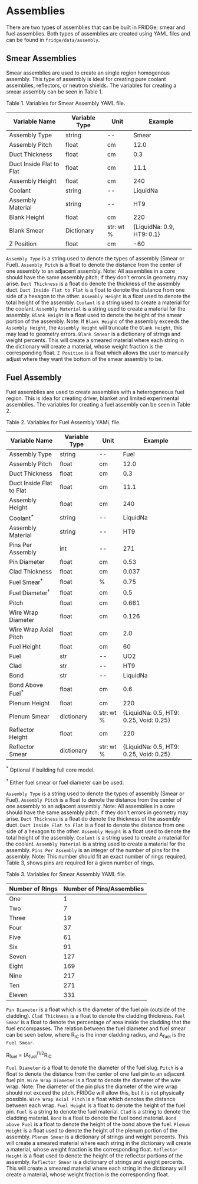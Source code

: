 # Assemblies

There are two types of assemblies that can be built in FRIDGe; smear and fuel assemblies.
Both types of assemblies are created using YAML files and can be found in `fridge/data/assembly`.

## Smear Assemblies

Smear assemblies are used to create an single region homogenous assembly. 
This type of assembly is ideal for creating pure coolant assemblies, reflectors, or neutron shields.
The variables for creating a smear assembly can be seen in Table 1.

Table 1. Variables for Smear Assembly YAML file.

|Variable Name   | Variable Type | Unit | Example|
|----------------|---------------|------|--------|
|Assembly Type  | string | -- | Smear|
|Assembly Pitch | float  | cm | 12.0|
|Duct Thickness | float | cm | 0.3|
|Duct Inside Flat to Flat | float | cm | 11.1|
|Assembly Height | float | cm | 240|
|Coolant | string | -- | LiquidNa|
|Assembly Material | string | -- | HT9|
|Blank Height | float | cm | 220|
|Blank Smear | Dictionary | str: wt \% | {LiquidNa: 0.9, HT9: 0.1}|
|Z Position | float | cm | -60|

`Assembly Type` is a string used to denote the types of assembly (Smear or Fuel).
`Assembly Pitch` is a float to denote the distance from the center of one assembly to an adjacent assembly.
Note: All assemblies in a core should have the same assembly pitch; if they don't errors in geometry may arise.
`Duct Thickness` is a float do denote the thickness of the assembly duct.
`Duct Inside Flat to Flat` is a float to denote the distance from one side of a hexagon to the other.
`Assembly Height` is a float used to denote the total height of the assembly.
`Coolant` is a string used to create a material for the coolant.
`Assembly Material` is a string used to create a material for the assembly.
`Blank Height` is a float used to denote the height of the smear portion of the assembly.
Note: If `Blank Height` of the assembly exceeds the `Assembly Height`, the `Assembly Height` will truncate the `Blank Height`, this may lead to geometry errors.
`Blank Smnear` is a dictionary of strings and weight percents.
This will create a smeared material where each string in the dictionary will create a material, whose weight fraction is the corresponding float.
`Z Position` is a float which allows the user to manually adjust where they want the bottom of the smear assembly to be.

## Fuel Assembly

Fuel assemblies are used to create assemblies with a heterogeneous fuel region.
This is idea for creating driver, blanket and limited experimental assemblies.
The variables for creating a fuel assembly can be seen in Table 2.

Table 2. Variables for Fuel Assembly YAML file.

|Variable Name   | Variable Type | Unit | Example|
|----------------|---------------|------|--------|
|Assembly Type  | string | -- | Fuel|
|Assembly Pitch | float  | cm | 12.0|
|Duct Thickness | float | cm | 0.3|
|Duct Inside Flat to Flat | float | cm | 11.1|
|Assembly Height | float | cm | 240|
|Coolant<sup>*</sup> | string | -- | LiquidNa|
|Assembly Material | string | -- | HT9|
|Pins Per Assembly | int | -- | 271|
|Pin Diameter | float | cm | 0.53|
|Clad Thickness | float | cm | 0.037| 
|Fuel Smear<sup>&dagger;</sup> | float | \% | 0.75|
|Fuel Diameter<sup>&dagger;</sup> | float | cm | 0.5|
|Pitch | float | cm | 0.661|
|Wire Wrap Diameter | float | cm | 0.126|
|Wire Wrap Axial Pitch | float | cm | 2.0|
|Fuel Height | float | cm | 60|
|Fuel | str | -- | UO2|
|Clad | str | -- | HT9|
|Bond | str | -- | LiquidNa|
|Bond Above Fuel<sup>*</sup> | float | cm | 0.6|
|Plenum Height | float | cm | 220|
|Plenum Smear | dictionary | str: wt \% | {LiquidNa: 0.5, HT9: 0.25, Void: 0.25}|
|Reflector Height | float | cm | 220|
|Reflector Smear | dictionary | str: wt \% | {LiquidNa: 0.5, HT9: 0.25, Void: 0.25}|

<sup>*</sup> Optional if building full core model.

<sup>&dagger;</sup> Either fuel smear or fuel diameter can be used.

`Assembly Type` is a string used to denote the types of assembly (Smear or Fuel).
`Assembly Pitch` is a float to denote the distance from the center of one assembly to an adjacent assembly.
Note: All assemblies in a core should have the same assembly pitch; if they don't errors in geometry may arise.
`Duct Thickness` is a float do denote the thickness of the assembly duct.
`Duct Inside Flat to Flat` is a float to denote the distance from one side of a hexagon to the other.
`Assembly Height` is a float used to denote the total height of the assembly.
`Coolant` is a string used to create a material for the coolant.
`Assembly Material` is a string used to create a material for the assembly.
`Pins Per Assembly` is an integer of the number of pins for the assembly.
Note: This number should fit an exact number of rings required, Table 3, shows pins are required for a given number of rings.

Table 3. Variables for Smear Assembly YAML file.

|Number of Rings | Number of Pins/Assemblies|
|----------------|--------------------------|
|One  | 1|
|Two | 7|
|Three | 19|
|Four | 37|
|Five | 61|
|Six | 91|
|Seven | 127|
|Eight | 169|
|Nine | 217|
|Ten | 271|
|Eleven | 331|

`Pin Diameter` is a float which is the diameter of the fuel pin (outside of the cladding).
`Clad Thickness` is a float to denote the cladding thickness.
`Fuel Smear` is a float to denote the percentage of area inside the cladding that the fuel encompasses.
The relation between the fuel diameter and fuel smear can be seen below, where R<sub>IC</sub> is the inner cladding radius, and A<sub>fuel</sub> is the `Fuel Smear`.

R<sub>fuel</sub> = (A<sub>fuel</sub><sup>)1/2</sup>R<sub>IC</sub>

`Fuel Diameter` is a float to denote the diameter of the fuel slug.
`Pitch` is a float to denote the distance from the center of one fuel pin to an adjacent fuel pin.
`Wire Wrap Diameter` is a float to denote the diameter of the wire wrap.
Note: The diameter of the pin plus the diameter of the wire wrap should not exceed the pitch.
FRIDGe will allow this, but it is not physically possible.
`Wire Wrap Axial Pitch` is a float which denotes the distance between each wrap.
`Fuel Height` is a float to denote the height of the fuel pin.
`Fuel` is a string to denote the fuel material.
`Clad` is a string to denote the cladding material.
`Bond` is a float to denote the fuel bond material.
`Bond above Fuel` is a float to denote the height of the bond above the fuel.
`Plenum Height` is a float used to denote the height of the plenum portion of the assembly.
`Plenum Smear` is a dictionary of strings and weight percents.
This will create a smeared material where each string in the dictionary will create a material, whose weight fraction is the corresponding float.
`Reflector Height` is a float used to denote the height of the reflector portions of the assembly.
`Reflector Smear` is a dictionary of strings and weight percents.
This will create a smeared material where each string in the dictionary will create a material, whose weight fraction is the corresponding float.